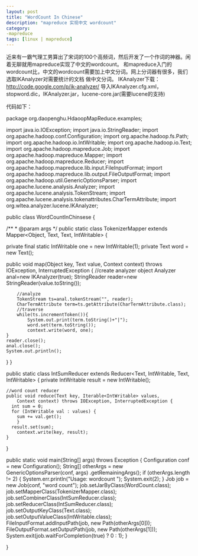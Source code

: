 ```yaml
---
layout: post
title: "WordCount In Chinese"
description: "mapreduce 实现中文 wordcount"
category: 
-mapreduce
tags: [linux | mapreduce]
---
```

近来有一霸气理工男算出了宋词的100个高频词，然后开发了一个作词的神器。闲着无聊就用mapreduce实现了中文的wordcount。
和mapreduce入门的wordcount比，中文的wordcount需要加上中文分词。网上分词器有很多，我们选取IKAnalyzer对需要统计的文档
做中文分词。
IKAnalyzer下载：http://code.google.com/p/ik-analyzer/
导入IKAnalyzer.cfg.xml，stopword.dic，IKAnalyzer.jar，lucene-core.jar(需要lucene的支持)

代码如下：

package org.daopenghu.HdaoopMapReduce.examples;


  import java.io.IOException;
  import java.io.StringReader;
  import org.apache.hadoop.conf.Configuration;
  import org.apache.hadoop.fs.Path;
  import org.apache.hadoop.io.IntWritable;
  import org.apache.hadoop.io.Text;
  import org.apache.hadoop.mapreduce.Job;
  import org.apache.hadoop.mapreduce.Mapper;
  import org.apache.hadoop.mapreduce.Reducer;
  import org.apache.hadoop.mapreduce.lib.input.FileInputFormat;
  import org.apache.hadoop.mapreduce.lib.output.FileOutputFormat;
  import org.apache.hadoop.util.GenericOptionsParser;
  import org.apache.lucene.analysis.Analyzer;
  import org.apache.lucene.analysis.TokenStream;
  import org.apache.lucene.analysis.tokenattributes.CharTermAttribute;
  import org.wltea.analyzer.lucene.IKAnalyzer;


  public class WordCountInChinsese {

  /**
	 * @param args
	 */
	public static class TokenizerMapper extends
	Mapper<Object, Text, Text, IntWritable> {

  private final static IntWritable one = new IntWritable(1);
  private Text word = new Text();
  
  public void map(Object key, Text value, Context context)
  	throws IOException, InterruptedException {
    	//create analyzer object
    	Analyzer anal=new IKAnalyzer(true);
    	StringReader reader=new StringReader(value.toString());
    	
    	//analyze
    	TokenStream ts=anal.tokenStream("", reader);
    	CharTermAttribute term=ts.getAttribute(CharTermAttribute.class);
    	//traverse
    	while(ts.incrementToken()){
    		System.out.print(term.toString()+"|");
    		word.set(term.toString());
    		context.write(word, one);
  	}
  	reader.close();
  	anal.close();
  	System.out.println();
}
}

public static class IntSumReducer extends
	Reducer<Text, IntWritable, Text, IntWritable> {
    private IntWritable result = new IntWritable();
  
    //word count reducer 
    public void reduce(Text key, Iterable<IntWritable> values,
  		Context context) throws IOException, InterruptedException {
  	  int sum = 0;
  	  for (IntWritable val : values) {
  	  	sum += val.get();
    	}
  	  result.set(sum);
    	context.write(key, result);
    }
}

  public static void main(String[] args) throws Exception {
  Configuration conf = new Configuration();
    String[] otherArgs = new GenericOptionsParser(conf, args)
  		  .getRemainingArgs();
    if (otherArgs.length != 2) {
  	  System.err.println("Usage: wordcount <in> <out>");
  	  System.exit(2);
     }
    Job job = new Job(conf, "word count");
    job.setJarByClass(WordCount.class);
    job.setMapperClass(TokenizerMapper.class);
    job.setCombinerClass(IntSumReducer.class);
    job.setReducerClass(IntSumReducer.class);
    job.setOutputKeyClass(Text.class);
    job.setOutputValueClass(IntWritable.class);
    FileInputFormat.addInputPath(job, new Path(otherArgs[0]));
    FileOutputFormat.setOutputPath(job, new Path(otherArgs[1]));
    System.exit(job.waitForCompletion(true) ? 0 : 1);
  }

}


